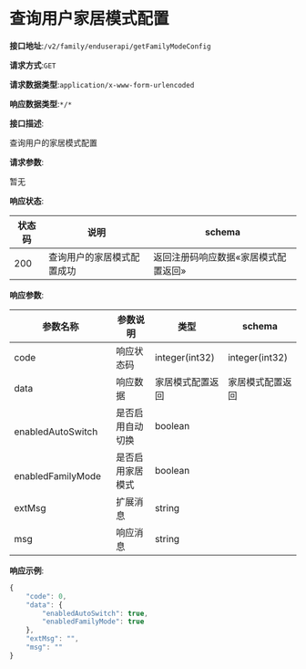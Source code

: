 # 查询用户家居模式配置

**接口地址**:`/v2/family/enduserapi/getFamilyModeConfig`


**请求方式**:`GET`


**请求数据类型**:`application/x-www-form-urlencoded`


**响应数据类型**:`*/*`


**接口描述**:<p>查询用户的家居模式配置</p>


**请求参数**:


暂无


**响应状态**:


| 状态码 | 说明                       | schema                               |
| ------ | -------------------------- | ------------------------------------ |
| 200    | 查询用户的家居模式配置成功 | 返回注册码响应数据«家居模式配置返回» |


**响应参数**:


| 参数名称                      | 参数说明         | 类型             | schema           |
| ----------------------------- | ---------------- | ---------------- | ---------------- |
| code                          | 响应状态码       | integer(int32)   | integer(int32)   |
| data                          | 响应数据         | 家居模式配置返回 | 家居模式配置返回 |
| &emsp;&emsp;enabledAutoSwitch | 是否启用自动切换 | boolean          |                  |
| &emsp;&emsp;enabledFamilyMode | 是否启用家居模式 | boolean          |                  |
| extMsg                        | 扩展消息         | string           |                  |
| msg                           | 响应消息         | string           |                  |


**响应示例**:
```javascript
{
	"code": 0,
	"data": {
		"enabledAutoSwitch": true,
		"enabledFamilyMode": true
	},
	"extMsg": "",
	"msg": ""
}
```
